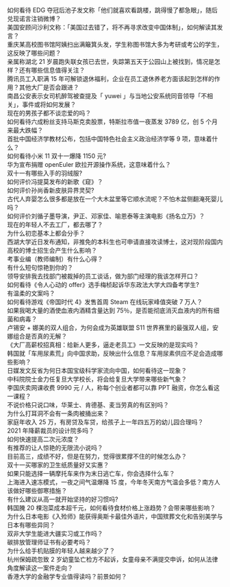 如何看待 EDG 夺冠后池子发文称「他们就喜欢看跳楼，跳得慢了都急眼」，随后兑现诺言注销微博？  
美国安顾问沙利文称：「美国过去错了，将不再寻求改变中国体制」，如何解读其发言？  
重庆某高校图书馆阿姨扫出满簸箕头发，学生称图书馆大多为考研或考公的学生，这反映了哪些问题？  
亲属称湖北 21 岁晨跑失联女孩已去世，失踪第五天于公园山上被找到，情况是怎样？还有哪些信息值得关注？  
腾讯员工入职满 15 年可解锁退休福利，企业在员工退休养老方面该起到怎样的作用？其他大厂是否会跟进？  
南昌公安表示女司机醉驾被查提及「 yuwei 」与当地公安系统同音领导「不相关」，事件或将如何发展？  
现在的男孩子都不谈恋爱的吗？  
如何看待六成粉丝支持马斯克卖股票，特斯拉市值一夜蒸发 3789 亿，创 5 个月来最大跌幅？  
首批中国经济学教材公布，包括中国特色社会主义政治经济学等 9 项，意味着什么？  
如何看待小米 11 双十一爆降 1150 元?  
华为宣布捐赠 openEuler 欧拉开源操作系统，这意味着什么？  
双十一有哪些入手的羽绒服?  
如何评价冯提莫发布的新歌《窥》？  
如何评价孙尚香新皮肤异界灵契?  
古代人弃婴怎么很多都是放在一个大木盆里等它顺水流呢？不怕木盆侧翻淹死婴儿吗？  
如何评价刘循子墨导演，尹正、邓家佳、喻恩泰等主演电影《扬名立万》？  
现在的年轻人不去工厂，都去哪了？  
为什么初恋基本上都会分手？  
西湖大学近日发布通知，非推免的本科生也可申请直接攻读博士，这对现阶段国内高校的博士招生会产生什么影响？  
考事业编（教师编制）有什么心得？  
有什么短句惊艳到你的？  
领导安排我去找部门被裁掉的员工谈话，做为部门经理的我该怎样开口？  
如何看待《令人心动的 offer》选手梅桢起诉华东政法大学大四备考学生?  
有温柔的文案吗？  
如何看待游戏《帝国时代 4》发售首周 Steam 在线玩家峰值突破 7 万人？  
如果我喝大量的酒使血液内酒精含量达到 75％，是否能彻底消灭血液内的所有细菌和病毒？  
卢锡安 + 娜美的双人组合，为何会成为英雄联盟 S11 世界赛里的最强双人组，安娜组合是否真的无解？  
《大厂高薪校招真相：给新人更多，逼走老员工》一文反映的是现实吗？  
韩国就「车用尿素荒」向中国求助，反映出什么信息？车用尿素供应不足会造成哪些影响？  
日媒发文反省为何日本国宝级科学家流向中国，如何看待这一现象？  
中科院院士金力任复旦大学校长，将会给复旦大学带来哪些新气象？  
李国庆卖网课收费 9990 元 / 人，称每个创业者都可以靠 PPT 融资，你怎么看这一课程？  
不说价格只说口味，华莱士、肯德基、麦当劳真的有区别吗？  
为什么打耳洞不会有一条肉被捅出来？  
家庭年收入 25 万，有房贷及车贷，给孩子上一年四五万的幼儿园合理吗？  
2021 年降薪裁员的设计院多吗？  
如何快速提高二次元浓度？  
有推荐的让人惊艳的无限流小说吗？  
目前高三，成绩不好，但是在努力，觉得很累撑不住的时候怎么办？  
双十一买哪家的卫生纸质量好又实惠？  
如果只能选择一辆摩托车来作为末日逃亡车，你会选择什么车？  
上海进入速冻模式，一夜之间气温爆降 15 度，今年冬天南方气温会多低？南方人该做好哪些御寒措施？  
有什么建议从高一就开始坚持的好习惯吗?  
韩国腌 20 棵泡菜成本超千元，如何看待食材价格上涨趋势？会带来哪些影响？  
为什么日本电影《入殓师》能获得奥斯卡最佳外语片，中国殡葬文化和告别美学与日本有哪些异同？  
双非大学生能进大疆实习或工作吗？  
碳排放管理师证书有必要考吗？  
为什么给手机贴膜的年轻人越来越少了？  
杭州保姆疏忽致 2 岁幼童坠亡检方不起诉，女童母亲不满提交申诉，如何从法律角度解读这一案件走向？  
香港大学的金融学专业值得读吗？前景如何？  
